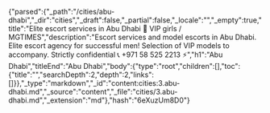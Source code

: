 {"parsed":{"_path":"/cities/abu-dhabi","_dir":"cities","_draft":false,"_partial":false,"_locale":"","_empty":true,"title":"Elite escort services in Abu Dhabi 🖤 VIP girls / MGTIMES","description":"Escort services and model escorts in Abu Dhabi. Elite escort agency for successful men! Selection of VIP models to accompany. Strictly confidential 📞 +971 58 525 2213 ⚡","h1":"Abu Dhabi","titleEnd":"Abu Dhabi","body":{"type":"root","children":[],"toc":{"title":"","searchDepth":2,"depth":2,"links":[]}},"_type":"markdown","_id":"content:cities:3.abu-dhabi.md","_source":"content","_file":"cities/3.abu-dhabi.md","_extension":"md"},"hash":"6eXuzUm8D0"}